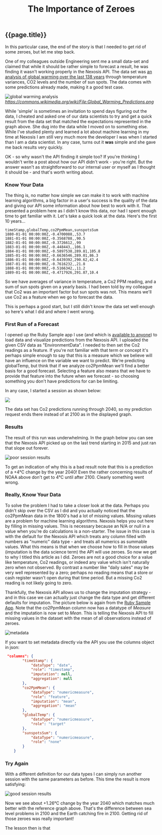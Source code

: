 ﻿---
layout: default
title: The Importance of Zeroes
copyright: copyright &copy; 2017 Jeff Gabriel
---
## {{page.title}}

In this particular case, the end of the story is that I needed to get rid of some zeroes, but let me step back.

One of my colleagues outside Engineering sent me a small data-set and claimed that while it should be rather simple to forecast a result, he was finding it wasn't working properly in the Nexosis API. The data set was [an analysis of global warming over the last 138 years](https://data.giss.nasa.gov/gistemp/) through temperature variances, CO2 levels and the number of sun spots. The data comes with some predictions already made, making it a good test case. 

![global warming analysis](assets/climategraph.png)
*https://commons.wikimedia.org/wiki/File:Global_Warming_Predictions.png*

While 'simple' is sometimes an invitation to spend days figuring out the data, I cheated and asked one of our data scientists to try and get a quick result from the data set that matched the expectations represented in the graph above. She dug into the data while I moved on to something else. While I've studied plenty and learned a lot about machine learning in my time at Nexosis I am still very much more the developer I was when I started than I am a data scientist. In any case, turns out it **was** simple and she gave me back results very quickly.

OK - so why wasn't the API finding it simple too? If you're thinking I wouldn't write a post about how our API didn't work - you're right. But the answer wasn't as straightforward to our internal user or myself as I thought it should be - and that's worth writing about.

### Know Your Data
The thing is, no matter how simple we can make it to work with machine learning algorithms, a big factor in a user's success is the quality of the data and giving our API some information about how best to work with it. That presented a problem here as I didn't know this data, nor had I spent enough time to get familiar with it. Let's take a quick look at the data. Here's the first 10 years...

``` csv
timeStamp,globalTemp,co2PpmMean,sunspotsSum
1880-01-01 00:00:00Z,-0.4700088,,53.7
1881-01-01 00:00:00Z,-0.3568788,,90.5
1882-01-01 00:00:00Z,-0.3726612,,99
1883-01-01 00:00:00Z,-0.448443,,106.1
1884-01-01 00:00:00Z,-0.5897538,289.81,105.8
1885-01-01 00:00:00Z,-0.6636546,289.01,86.3
1886-01-01 00:00:00Z,-0.6439392,290.62,42.4
1887-01-01 00:00:00Z,-0.7616232,,21.8
1888-01-01 00:00:00Z,-0.5166342,,11.2
1889-01-01 00:00:00Z,-0.4717926,291.87,10.4
```
So we have averages of variance in temperature, a Co2 PPM reading, and a sum of sun spots given on a yearly basis. I had been told by my colleague that Co2 was an important factor but sun spots was not. This means we'll use Co2 as a feature when we go to forecast the data.

This is perhaps a good start, but I still didn't know the data set well enough so here's what I did and where I went wrong.

### First Run of a Forecast

I opened up the Ruby Sample app I use (and which is [available to anyone](https://github.com/Nexosis/samples-rb/tree/master/ruby_forecast_app)) to load data and visualize predictions from the Nexosis API. I uploaded the given CSV data as "EnvironmentData". I needed to then set the Co2 readings as a feature. If you're not familiar with that term or concept it's perhaps simple enough to say that this is a measure which we believe will have an influence on the variable we want to predict. We're predicting globalTemp, but think that if we analyze co2PpmMean we'll find a better basis for a good forecast. Selecting a feature also means that we have to provide that feature into the future when we forecast - so choosing something you don't have predictions for can be limiting. 

In any case, I started a session as shown below:

![](assets/sessioncreate.png)

The data set has Co2 predictions running through 2040, so my prediction request ends there instead of at 2100 as in the displayed graph.

### Results
The result of this run was underwhelming. In the graph below you can see that the Nexosis API picked up on the last trend starting in 2015 and just ran that slope out forever. 

![poor session results](assets/sessionresultbad.png)

To get an indication of why this is a bad result note that this is a prediction of a +4&deg;C change by the year 2040! Even the rather concerning results of NOAA above don't get to 4&deg;C until after 2100. Clearly something went wrong. 

### Really, Know Your Data
To solve the problem I had to take a closer look at the data. Perhaps you didn't skip over the CSV as I did and you actually noticed that the co2PpmMean data in the 1800's had a lot of missing values. Missing values are a problem for machine learning algorithms. Nexosis helps you out here by filling in missing values. This is necessary because an N/A or null in a value when you're do calculations is a non-starter. The issue in this case is with the default for the Nexosis API which treats any column filled with numbers as "numeric" data type - and treats all numerics as summable values. What this means is that when we choose how to fill in those values (imputation is the data science term) the API will use zeroes. So now we get to why I titled this article as I did. Zeroes are not a good choice for a value like temperature, Co2 readings, or indeed any value which isn't naturally zero when not observed. By contrast a number like "daily sales" may be very well represented by a zero; perhaps no reading means that a store or cash register wasn't open during that time period. But a missing Co2 reading is not likely going to zero.

Thankfully, the Nexosis API allows us to change the imputation strategy - and in this case we can actually just change the data type and get different defaults for imputation. The picture below is again from the [Ruby Sample App](https://github.com/Nexosis/samples-rb/tree/master/ruby_forecast_app). Note that the co2PpmMean column now has a datatype of *Measure* and the imputation is now set to *Mean*.  This is telling the Nexosis API to fill missing values in the dataset with the mean of all observations instead of zeroes.

![metadata ](assets/env_metadata.png)

If you want to set metadata directly via the API you use the columns object in json:
``` json
 "columns": {
        "timeStamp": {
            "dataType": "date",
            "role": "timestamp",
            "imputation": null,
            "aggregation": null
        },
        "co2PpmMean": {
            "dataType": "numericmeasure",
            "role": "feature",
            "imputation": "mean",
            "aggregation": "mean"
        },
        "globalTemp": {
            "dataType": "numericmeasure",
            "role": "target"
        },
        "sunspotsSum": {
            "dataType": "numericmeasure",
            "role": "none"
        }
    }
```
### Try Again
With a different definition for our data types I can simply run another session with the same parameters as before. This time the result is more satisfying:

![good session results](assets/sessionresultgood.png)

Now we see about +1.26&deg;C change by the year 2040 which matches much better with the reference graph above. That's the difference between sea level problems in 2100 and the Earth catching fire in 2100. Getting rid of those zeroes was really important! 

The lesson then is that 
